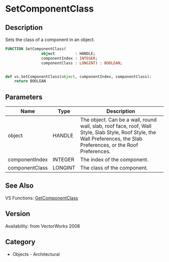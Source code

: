 # SetComponentClass

## Description
Sets the class of a component in an object.

```pascal
FUNCTION SetComponentClass(
				object         : HANDLE;
				componentIndex : INTEGER;
				componentClass : LONGINT) : BOOLEAN;
```

```python

def vs.SetComponentClass(object, componentIndex, componentClass):
    return BOOLEAN
```

## Parameters
|Name|Type|Description|
|---|---|---|
|object|HANDLE|The object. Can be a wall, round wall, slab, roof face, roof, Wall Style, Slab Style, Roof Style, the Wall Preferences, the Slab Preferences, or the Roof Preferences.|
|componentIndex|INTEGER|The index of the component.|
|componentClass|LONGINT|The class of the component.|

## See Also
VS Functions:
[GetComponentClass](GetComponentClass.md)

## Version
Availability: from VectorWorks 2008
## Category
* Objects - Architectural

